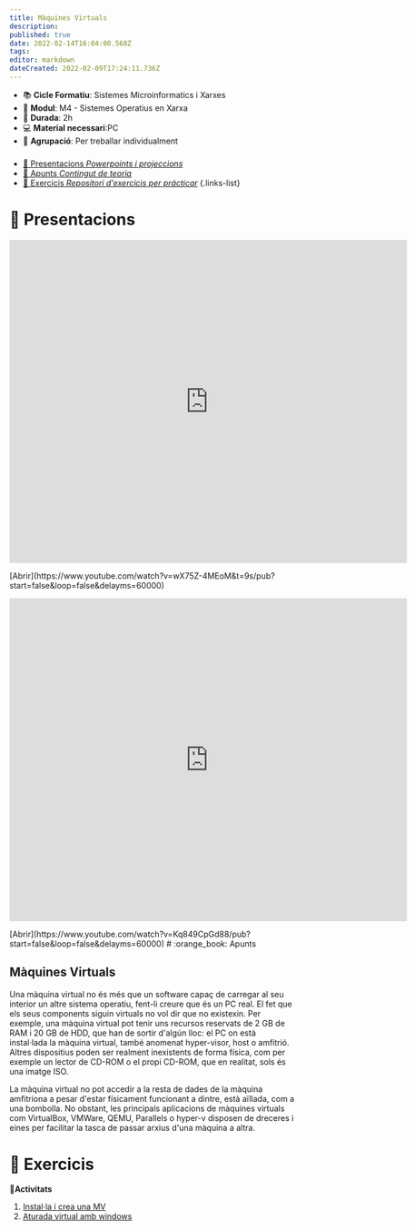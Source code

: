 ```yaml
---
title: Màquines Virtuals
description: 
published: true
date: 2022-02-14T16:04:00.568Z
tags: 
editor: markdown
dateCreated: 2022-02-09T17:24:11.736Z
---
```


- :books: **Cicle Formatiu**: Sistemes Microinformatics i Xarxes
- :notebook_with_decorative_cover: **Modul**: M4 - Sistemes Operatius en Xarxa
- :calendar: **Durada**: 2h
- :computer: **Material necessari**:PC
- :busts_in_silhouette: **Agrupació**: Per treballar individualment

###

- [:cinema: Presentacions *Powerpoints i projeccions*](#presentacions) 
- [:orange_book: Apunts *Contingut de teoria*](#apunts)
- [:pencil: Exercicis *Repositori d'exercicis per prácticar*](#exercicis)
{.links-list}

# :cinema: Presentacions
<p align="center"><iframe src="https://www.youtube.com/watch?v=wX75Z-4MEoM/embed?start=false&loop=false&delayms=3000" frameborder="0" width="700" height="569" allowfullscreen="true" mozallowfullscreen="true" webkitallowfullscreen="true"></iframe></p>
[Abrir](https://www.youtube.com/watch?v=wX75Z-4MEoM&t=9s/pub?start=false&loop=false&delayms=60000)

<p align="center"><iframe src="https://www.youtube.com/watch?v=Kq849CpGd88/embed?start=false&loop=false&delayms=3000" frameborder="0" width="700" height="569" allowfullscreen="true" mozallowfullscreen="true" webkitallowfullscreen="true"></iframe></p>
[Abrir](https://www.youtube.com/watch?v=Kq849CpGd88/pub?start=false&loop=false&delayms=60000)
# :orange_book: Apunts

## Màquines Virtuals

Una màquina virtual no és més que un software capaç de carregar al seu interior un altre sistema operatiu, fent-li creure que és un PC real.
El fet que els seus components siguin virtuals no vol dir que no existexin. Per exemple, una màquina virtual pot tenir uns recursos reservats de 2 GB de RAM i 20 GB de HDD, que han de sortir d'algún lloc: el PC on està instal·lada la màquina virtual, també anomenat hyper-visor, host o amfitrió. Altres dispositius poden ser realment inexistents de forma física, com per exemple un lector de CD-ROM o el propi CD-ROM, que en realitat, sols és una imatge ISO.

La màquina virtual no pot accedir a la resta de dades de la màquina amfitriona a pesar d'estar físicament funcionant a dintre, està aïllada, com a una bombolla. No obstant, les principals aplicacions de màquines virtuals com VirtualBox, VMWare, QEMU, Parallels o hyper-v disposen de dreceres i eines per facilitar la tasca de passar arxius d'una màquina a altra.



# :pencil: Exercicis
  **:thought_balloon:Activitats**
  
1. [Instal·la i crea una MV](VM)
2. [Aturada virtual amb windows](aturada)
